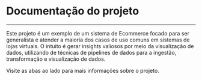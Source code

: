 # Documentação do projeto

---

Este projeto é um exemplo de um sistema de Ecommerce focado para ser generalista e atender a maioria dos casos de uso comuns em sistemas de lojas virtuais. O intuito é gerar insights valiosos por meio da visualização de dados, utilizando de técnicas de pipelines de dados para a ingestão, transformação e visualização de dados.

Visite as abas ao lado para mais informações sobre o projeto.

